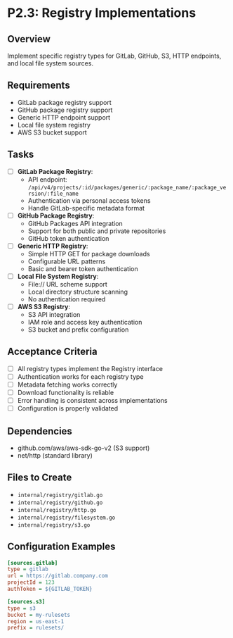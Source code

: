 # P2.3: Registry Implementations

## Overview
Implement specific registry types for GitLab, GitHub, S3, HTTP endpoints, and local file system sources.

## Requirements
- GitLab package registry support
- GitHub package registry support
- Generic HTTP endpoint support
- Local file system registry
- AWS S3 bucket support

## Tasks
- [ ] **GitLab Package Registry**:
  - API endpoint: `/api/v4/projects/:id/packages/generic/:package_name/:package_version/:file_name`
  - Authentication via personal access tokens
  - Handle GitLab-specific metadata format
- [ ] **GitHub Package Registry**:
  - GitHub Packages API integration
  - Support for both public and private repositories
  - GitHub token authentication
- [ ] **Generic HTTP Registry**:
  - Simple HTTP GET for package downloads
  - Configurable URL patterns
  - Basic and bearer token authentication
- [ ] **Local File System Registry**:
  - File:// URL scheme support
  - Local directory structure scanning
  - No authentication required
- [ ] **AWS S3 Registry**:
  - S3 API integration
  - IAM role and access key authentication
  - S3 bucket and prefix configuration

## Acceptance Criteria
- [ ] All registry types implement the Registry interface
- [ ] Authentication works for each registry type
- [ ] Metadata fetching works correctly
- [ ] Download functionality is reliable
- [ ] Error handling is consistent across implementations
- [ ] Configuration is properly validated

## Dependencies
- github.com/aws/aws-sdk-go-v2 (S3 support)
- net/http (standard library)

## Files to Create
- `internal/registry/gitlab.go`
- `internal/registry/github.go`
- `internal/registry/http.go`
- `internal/registry/filesystem.go`
- `internal/registry/s3.go`

## Configuration Examples
```ini
[sources.gitlab]
type = gitlab
url = https://gitlab.company.com
projectId = 123
authToken = ${GITLAB_TOKEN}

[sources.s3]
type = s3
bucket = my-rulesets
region = us-east-1
prefix = rulesets/
```
